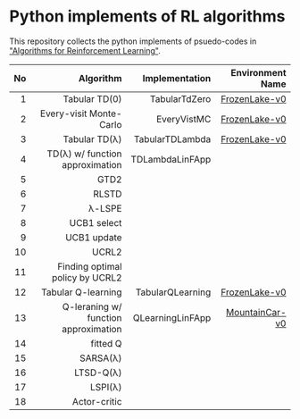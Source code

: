 # Python implements of RL algorithms
This repository collects the python implements of psuedo-codes in ["Algorithms for Reinforcement Learning"](http://www.ualberta.ca/~szepesva/RLBook.html).

| No | Algorithm | Implementation | Environment Name
|----:|---:|---:|---:|
|1|Tabular TD(0)|TabularTdZero|[FrozenLake-v0](https://gym.openai.com/envs/FrozenLake-v0)|
|2|Every-visit Monte-Carlo|EveryVistMC|[FrozenLake-v0](https://gym.openai.com/envs/FrozenLake-v0)|
|3|Tabular TD(λ)|TabularTDLambda|[FrozenLake-v0](https://gym.openai.com/envs/FrozenLake-v0)|
|4|TD(λ) w/ function approximation|TDLambdaLinFApp||
|5|GTD2|||
|6|RLSTD|||
|7|λ-LSPE|||
|8|UCB1 select|||
|9|UCB1 update|||
|10|UCRL2|||
|11|Finding optimal policy by UCRL2|||
|12|Tabular Q-learning|TabularQLearning|[FrozenLake-v0](https://gym.openai.com/envs/FrozenLake-v0)|
|13|Q-leraning w/ function approximation|QLearningLinFApp|[MountainCar-v0](https://gym.openai.com/envs/MountainCar-v0)|
|14|fitted Q|||
|15|SARSA(λ)|||
|16|LTSD-Q(λ)|||
|17|LSPI(λ)|||
|18|Actor-critic|||
